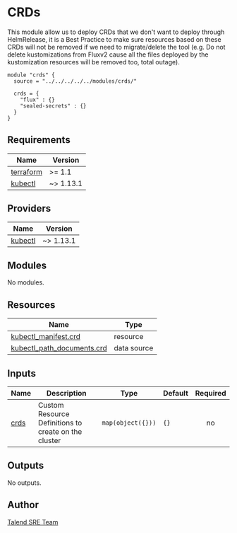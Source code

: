 # CRDs

This module allow us to deploy CRDs that we don't want to deploy through HelmRelease, it is a Best Practice to make sure resources based on these CRDs will not be removed if we need to migrate/delete
the tool (e.g. Do not delete kustomizations from Fluxv2 cause all the files deployed by the kustomization resources will be removed too, total outage).

```hcl
module "crds" {
  source = "../../../../../modules/crds/"

  crds = {
    "flux" : {}
    "sealed-secrets" : {}
  }
}
```
## Requirements

| Name | Version |
|------|---------|
| <a name="requirement_terraform"></a> [terraform](#requirement\_terraform) | >= 1.1 |
| <a name="requirement_kubectl"></a> [kubectl](#requirement\_kubectl) | ~> 1.13.1 |

## Providers

| Name | Version |
|------|---------|
| <a name="provider_kubectl"></a> [kubectl](#provider\_kubectl) | ~> 1.13.1 |

## Modules

No modules.

## Resources

| Name | Type |
|------|------|
| [kubectl_manifest.crd](https://registry.terraform.io/providers/gavinbunney/kubectl/latest/docs/resources/manifest) | resource |
| [kubectl_path_documents.crd](https://registry.terraform.io/providers/gavinbunney/kubectl/latest/docs/data-sources/path_documents) | data source |

## Inputs

| Name | Description | Type | Default | Required |
|------|-------------|------|---------|:--------:|
| <a name="input_crds"></a> [crds](#input\_crds) | Custom Resource Definitions to create on the cluster | `map(object({}))` | `{}` | no |

## Outputs

No outputs.

## Author

[Talend SRE Team](github.com/Talend)

